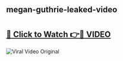 ## megan-guthrie-leaked-video 

# <h2><a href="http://freeplayer.one?title=megan-guthrie-leaked-video&ref=21J">🔗 Click to Watch 👉🔴 VIDEO</a></h2>

<a href="http://freeplayer.one?title=megan-guthrie-leaked-video&ref=21J" rel="nofollow" data-target="animated-image.originalLink"><img src="https://i.ibb.co.com/xMMVF88/686577567.gif" alt="Viral Video Original" style="max-width: 100%; display: inline-block;" data-target="animated-image.originalImage"></a>

